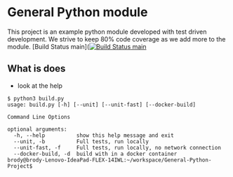 # General Python module
This project is an example python module developed with test driven development. We strive to keep 80% code coverage as we add more to the module.
[Build Status main]([![Build Status main](https://github.com/spudnic/General-Python-Project/actions/workflows/main.yml/badge.svg?branch=main)](https://github.com/spudnic/General-Python-Project/actions/workflows/main.yml)

## What is does
* look at the help
```
$ python3 build.py 
usage: build.py [-h] [--unit] [--unit-fast] [--docker-build]

Command Line Options

optional arguments:
  -h, --help          show this help message and exit
  --unit, -b          Full tests, run locally
  --unit-fast, -f     Full tests, run locally, no network connection
  --docker-build, -d  build with in a docker container
brody@brody-Lenovo-IdeaPad-FLEX-14IWL:~/workspace/General-Python-Project$ 

```

